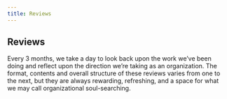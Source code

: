 ```yaml
---
title: Reviews
---
```

## Reviews

Every 3 months, we take a day to look back upon the work we’ve been doing and reflect upon the direction we’re taking as an organization. The format, contents and overall structure of these reviews varies from one to the next, but they are always rewarding, refreshing, and a space for what we may call organizational soul-searching.

